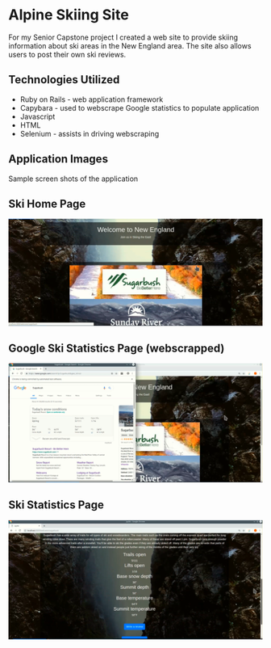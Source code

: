 # Alpine Skiing Site

For my Senior Capstone project I created a web site to provide skiing information about ski areas in the New England area. The site also allows users to post their own ski reviews.

## Technologies Utilized

- Ruby on Rails - web application framework
- Capybara - used to webscrape Google statistics to populate application
- Javascript
- HTML
- Selenium - assists in driving webscraping

## Application Images

Sample screen shots of the application

## Ski Home Page

[<img src="https://github.com/jay4kelly/JaySkiSite/blob/master/JaySkiHome.PNG">](https://github.com/)

## Google Ski Statistics Page (webscrapped)

[<img src="https://github.com/jay4kelly/JaySkiSite/blob/master/JaySkiGoogle.PNG">](https://github.com/)

## Ski Statistics Page

[<img src="https://github.com/jay4kelly/JaySkiSite/blob/master/JaySkiInfo.PNG">](https://github.com/)

